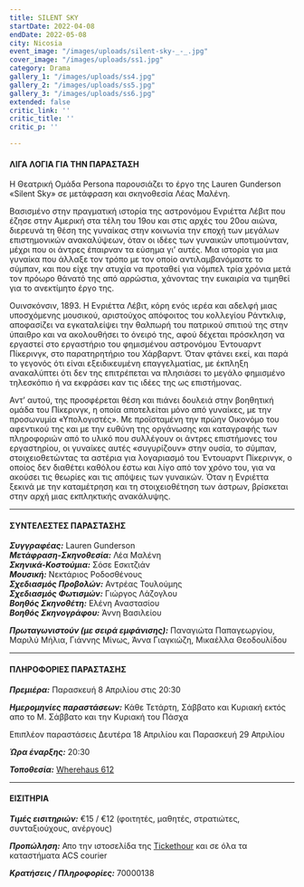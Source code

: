 ```yaml
---
title: SILENT SKY
startDate: 2022-04-08
endDate: 2022-05-08
city: Nicosia
event_image: "/images/uploads/silent-sky-_-_.jpg"
cover_image: "/images/uploads/ss1.jpg"
category: Drama
gallery_1: "/images/uploads/ss4.jpg"
gallery_2: "/images/uploads/ss5.jpg"
gallery_3: "/images/uploads/ss6.jpg"
extended: false
critic_link: ''
critic_title: ''
critic_p: ''

---
```

#### ΛΙΓΑ ΛΟΓΙΑ ΓΙΑ ΤΗΝ ΠΑΡΑΣΤΑΣΗ

Η Θεατρική Ομάδα Persona παρουσιάζει το έργο της Lauren Gunderson «Silent Sky» σε μετάφραση και σκηνοθεσία Λέας Μαλένη.

Βασισμένο στην πραγματική ιστορία της αστρονόμου Ενριέττα Λέβιτ που έζησε στην Αμερική στα τέλη του 19ου και στις αρχές του 20ου αιώνα, διερευνά τη θέση της γυναίκας στην κοινωνία την εποχή των μεγάλων επιστημονικών ανακαλύψεων, όταν οι ιδέες των γυναικών υποτιμούνταν, μέχρι που οι άντρες έπαιρναν τα εύσημα γι’ αυτές. Μια ιστορία για μια γυναίκα που άλλαξε τον τρόπο με τον οποίο αντιλαμβανόμαστε το σύμπαν, και που είχε την ατυχία να προταθεί για νόμπελ τρία χρόνια μετά τον πρόωρο θάνατό της από αρρώστια, χάνοντας την ευκαιρία να τιμηθεί για το ανεκτίμητο έργο της.

Ουινσκόνσιν, 1893. Η Ενριέττα Λέβιτ, κόρη ενός ιερέα και αδελφή μιας υποσχόμενης μουσικού, αριστούχος απόφοιτος του κολλεγίου Ράντκλιφ, αποφασίζει να εγκαταλείψει την θαλπωρή του πατρικού σπιτιού της στην ύπαιθρο και να ακολουθήσει το όνειρό της, αφού δέχεται πρόσκληση να εργαστεί στο εργαστήριο του φημισμένου αστρονόμου Έντουαρντ Πίκερινγκ, στο παρατηρητήριο του Χάρβαρντ. Όταν φτάνει εκεί, και παρά το γεγονός ότι είναι εξειδικευμένη επαγγελματίας, με έκπληξη ανακαλύπτει ότι δεν της επιτρέπεται να πλησιάσει το μεγάλο φημισμένο τηλεσκόπιο ή να εκφράσει καν τις ιδέες της ως επιστήμονας.

Αντ’ αυτού, της προσφέρεται θέση και πιάνει δουλειά στην βοηθητική ομάδα του Πίκερινγκ, η οποία αποτελείται μόνο από γυναίκες, με την προσωνυμία «Υπολογιστές». Με προϊσταμένη την πρώην Οικονόμο του αφεντικού της και με την ευθύνη της οργάνωσης και καταγραφής των πληροφοριών από το υλικό που συλλέγουν οι άντρες επιστήμονες του εργαστηρίου, οι γυναίκες αυτές «συγυρίζουν» στην ουσία, το σύμπαν, στοιχειοθετώντας τα αστέρια για λογαριασμό του Έντουαρντ Πίκερινγκ, ο οποίος δεν διαθέτει καθόλου έστω και λίγο από τον χρόνο του, για να ακούσει τις θεωρίες και τις απόψεις των γυναικών. Όταν η Ενριέττα ξεκινά με την καταμέτρηση και τη στοιχειοθέτηση των άστρων, βρίσκεται στην αρχή μιας εκπληκτικής ανακάλυψης.

***

#### ΣΥΝΤΕΛΕΣΤΕΣ ΠΑΡΑΣΤΑΣΗΣ

**_Συγγραφέας:_** Lauren Gunderson  
**_Μετάφραση-Σκηνοθεσία:_** Λέα Μαλένη  
**_Σκηνικά-Κοστούμια:_** Σόσε Εσκιτζιάν  
**_Μουσική:_** Νεκτάριος Ροδοσθένους  
**_Σχεδιασμός Προβολών:_** Αντρέας Τουλούμης  
**_Σχεδιασμός Φωτισμών:_** Γιώργος Λάζογλου  
**_Βοηθός Σκηνοθέτη:_** Ελένη Αναστασίου  
**_Βοηθός Σκηνογράφου:_** Άννη Βασιλείου

**_Πρωταγωνιστούν (με σειρά εμφάνισης):_** Παναγιώτα Παπαγεωργίου, Μαριλύ Μήλια, Γιάννης Μίνως, Άννα Γιαγκιώζη, Μικαέλλα Θεοδουλίδου

***

#### ΠΛΗΡΟΦΟΡΙΕΣ ΠΑΡΑΣΤΑΣΗΣ

**_Πρεμιέρα:_** Παρασκευή 8 Απριλίου στις 20:30

**_Ημερομηνίες παραστάσεων:_** Κάθε Τετάρτη, Σάββατο και Κυριακή εκτός απο το Μ. Σάββατο και την Κυριακή του Πάσχα

Επιπλέον παραστάσεις Δευτέρα 18 Απριλίου και Παρασκευή 29 Απριλίου

**_Ώρα έναρξης:_** 20:30

**_Τοποθεσία:_** [Wherehaus 612](https://www.google.com/maps/place/WhereHaus+612/@35.177606,33.3873653,17z/data=!3m1!4b1!4m5!3m4!1s0x14de170bc4982f01:0x9c24df07f8f1017d!8m2!3d35.177606!4d33.389554 "Wherehaus 612")

***

#### ΕΙΣΙΤΗΡΙΑ

**_Τιμές εισιτηριών:_** €15 / €12 (φοιτητές, μαθητές, στρατιώτες, συνταξιούχους, ανέργους)

**_Προπώληση:_** Απο την ιστοσελίδα της [Tickethour](https://shop.tickethour.com/ticketmaster_se_3773.html "Tickethour") και σε όλα τα καταστήματα ACS courier

**_Κρατήσεις / Πληροφορίες:_** 70000138